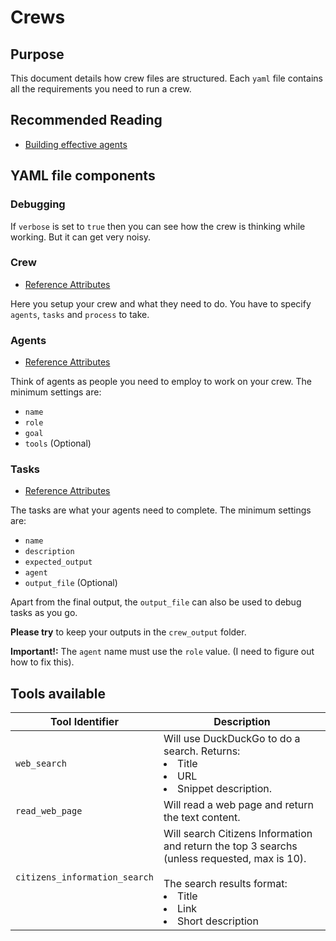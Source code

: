 # Crews

## Purpose
This document details how crew files are structured. Each `yaml` file contains all the requirements 
you need to run a crew. 

## Recommended Reading 
- [Building effective agents](https://docs.crewai.com/guides/agents/crafting-effective-agents)

## YAML file components

### Debugging
If `verbose` is set to `true` then you can see how the crew is thinking while working. But it can get
very noisy.

### Crew
- [Reference Attributes](https://docs.crewai.com/concepts/crews#crew-attributes)

Here you setup your crew and what they need to do. You have to specify `agents`, `tasks` and
`process` to take.

### Agents
- [Reference Attributes](https://docs.crewai.com/concepts/agents#agent-attributes)

Think of agents as people you need to employ to work on your crew. The minimum settings are:

- `name`
- `role`
- `goal`
- `tools` (Optional)

### Tasks
- [Reference Attributes](https://docs.crewai.com/concepts/tasks#task-attributes)

The tasks are what your agents need to complete. The minimum settings are:

- `name`
- `description`
- `expected_output`
- `agent`
- `output_file` (Optional)

Apart from the final output, the `output_file` can also be used to debug tasks
as you go. 

**Please try** to keep your outputs in the `crew_output` folder.

**Important!:** The `agent` name must use the `role` value. (I need to figure out how to
fix this).

## Tools available

| Tool Identifier | Description                                                                                                                                                                        |
|----|------------------------------------------------------------------------------------------------------------------------------------------------------------------------------------|
| `web_search` | Will use DuckDuckGo to do a search. Returns:<br><li>Title <br><li>URL<br><li>Snippet description.                                                                                  |
| `read_web_page` | Will read a web page and return the text content.                                                                                                                                  
| `citizens_information_search` | Will search Citizens Information and return the top 3 searchs (unless requested, max is 10).<br><br>The search results format:<br><li>Title<br/><li>Link<br/><li>Short description |

